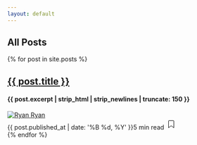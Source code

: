 ```yaml
---
layout: default
---
```

<section class="recent-posts">
  <div class="section-title">
    <h2><span>All Posts</span></h2>
  </div>
  <div class="card-columns listrecent">
    {% for post in site.posts %}
    <div class="card">
      <div class="card-block">
        <h2 class="card-title"><a href="{{ post.url }}">{{ post.title }}</a></h2>
        <h4 class="card-text">{{ post.excerpt | strip_html | strip_newlines | truncate: 150 }}</h4>
        <div class="metafooter">
          <div class="wrapfooter">
            <span class="meta-footer-thumb">
            <a href="{{ post.url }}">
              <img class="author-thumb" src="https://s.gravatar.com/avatar/79c3827e7bad5914462a25d732300459?s=250&amp;d=mm&amp;r=x" alt="Ryan">
            </a>
            </span>
            <span class="author-meta">
            <span class="post-name"><a href="/author.html">Ryan</a></span><br/>
            <span class="post-date">{{ post.published_at | date: '%B %d, %Y' }}</span><span class="dot"></span><span class="post-read">5 min read</span>
            </span>
            <span class="post-read-more">
              <a href="{{ post.url }}" title="Read Story">
                <svg class="svgIcon-use" width="25" height="25" viewbox="0 0 25 25">
                  <path d="M19 6c0-1.1-.9-2-2-2H8c-1.1 0-2 .9-2 2v14.66h.012c.01.103.045.204.12.285a.5.5 0 0 0 .706.03L12.5 16.85l5.662 4.126a.508.508 0 0 0 .708-.03.5.5 0 0 0 .118-.285H19V6zm-6.838 9.97L7 19.636V6c0-.55.45-1 1-1h9c.55 0 1 .45 1 1v13.637l-5.162-3.668a.49.49 0 0 0-.676 0z" fill-rule="evenodd"></path>
                </svg>
              </a>
            </span>
          </div>
        </div>
      </div>
    </div>
    {% endfor %}
  </div>
</section>
